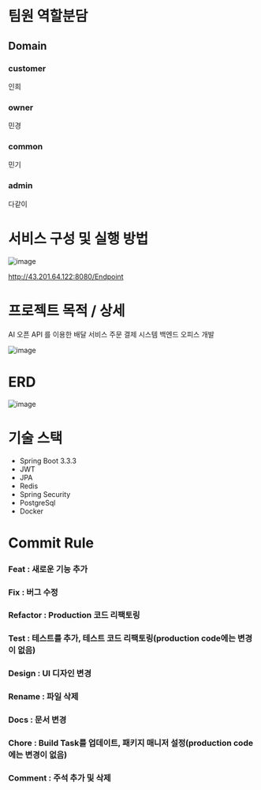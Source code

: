 # 팀원 역할분담
## Domain
### customer
인희
### owner
민경
### common
민기
### admin
다같이

# 서비스 구성 및 실행 방법
![image](https://github.com/user-attachments/assets/8a6d383f-ab31-4bfa-ac65-4cded9f6167d)

http://43.201.64.122:8080/Endpoint

# 프로젝트 목적 / 상세

AI 오픈 API 를 이용한 배달 서비스 주문 결제 시스템 백엔드 오피스 개발

![image](https://github.com/user-attachments/assets/084907a1-a491-4a9a-9722-23cd975e8f3c)

# ERD

![image](https://github.com/user-attachments/assets/9449b9e7-4d2f-44a7-96c4-efbe6628ceed)

# 기술 스택
- Spring Boot 3.3.3
- JWT
- JPA
- Redis
- Spring Security
- PostgreSql
- Docker

# Commit Rule
### Feat : 새로운 기능 추가
### Fix : 버그 수정
### Refactor : Production 코드 리팩토링
### Test : 테스트를 추가, 테스트 코드 리팩토링(production code에는 변경이 없음)
### Design : UI 디자인 변경
### Rename : 파일 삭제
### Docs : 문서 변경
### Chore : Build Task를 업데이트, 패키지 매니저 설정(production code에는 변경이 없음)
### Comment : 주석 추가 및 삭제
